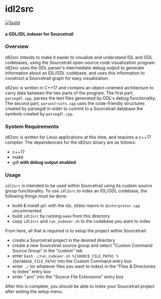 # idl2src

[![build](https://github.com/no-lex/idl2src/actions/workflows/build.yml/badge.svg?branch=master)](https://github.com/no-lex/idl2src/actions/workflows/build.yml)

#### a GDL/IDL indexer for Sourcetrail

### Overview

idl2src intends to make it easier to visualize and understand IDL and GDL codebases,
using the Sourcetrail open-source code visualization program. idl2src uses the
GDL parser's intermediate debug output to generate information about an IDL/GDL
codebase, and uses this information to construct a Sourcetrail graph for easy
visualization.

idl2src is written in C++17 and contains an object-oriented architecture to carry
data between the two parts of the program. The first part, `parsegdl.cpp`, parses
the text files generated by GDL's debug functionality. The second part,
`parsestructs.cpp` uses the code-friendly structures created by parsegdl in
order to commit to a Sourcetrail database the symbols created by `parsegdl.cpp`.

### System Requirements

idl2src is written for Linux applications at this time, and requires a c++17
compiler. The dependencies for the idl2src binary are as follows:

* c++17
* make
* gdl **with debug output enabled**

### Usage

`idl2src` is intended to be used within Sourcetrail using its custom source group
functionality. To use `idl2src` to index an IDL/GDL codebase, the following things
must be done:

* build & install `gdl` with the `GDL_DEBUG` macro in `dinterpreter.cpp` uncommented
* build `idl2src` by running `make` from this directory
* copy `idl2src` and `run_indexer.sh` to the codebase you want to index

From here, all that is required is to setup the project within Sourcetrail:

* create a Sourcetrail project in the desired directory
* create a new Sourcetrail source group and select "Custom Command Source Group" in the "custom" tab
* enter `bash ./run_indexer.sh %{SOURCE_FILE_PATH} %{DATABASE_FILE_PATH}` into the Custom Command entry box
* enter `./` (or whatever files you want to index) in the "Files & Directories to Index" entry box
* enter ".pro" into the "Source File Extensions" entry box

After this is complete, you should be able to index your Sourcetrail project
after exiting the setup menu.
